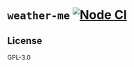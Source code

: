 # `weather-me` [![Node CI](https://github.com/kutsan/weather-me/workflows/Node%20CI/badge.svg)](https://github.com/kutsan/weather-me/actions?query=workflow%3A%22Node+CI%22)

## License

GPL-3.0
